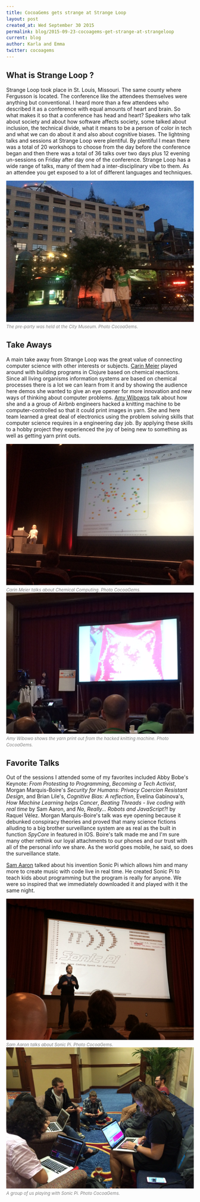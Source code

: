 ```yaml
---
title: CocoaGems gets strange at Strange Loop
layout: post
created_at: Wed September 30 2015
permalink: blog/2015-09-23-cocoagems-get-strange-at-strangeloop
current: blog
author: Karla and Emma
twitter: cocoagems
---
```

## What is Strange Loop ?

Strange Loop took place in St. Louis, Missouri. The same county where Fergusson is located. The conference like the attendees themselves were anything but conventional. I heard more than a few attendees who described it as a conference with equal amounts of heart and brain. So what makes it so that a conference has head and heart? Speakers who talk about society and about how software affects society, some talked about inclusion, the technical divide, what it means to be a person of color in tech and what we can do about it and also about cognitive biases. The lightning talks and sessions at Strange Loop were plentiful. By plentiful I mean there was a total of 20 workshops to choose from the day before the conference began and then there was a total of 36 talks over two days plus 12 evening un-sessions on Friday after day one of the conference. Strange Loop has a wide range of talks, many of them had a inter-disciplinary vibe to them. As  an attendee you get exposed to a lot of different languages and techniques.

<img src="/img/blog/2015/CG_SL_preparty.JPG" alt="Team CocoaGems">
<br><font color="grey"><small><i> The pre-party was held at the City Museum. Photo CocoaGems.</i></small></font>

## Take Aways

A main take away from Strange Loop was the great value of connecting computer science with other interests or subjects. [Carin Meier](http://www.thestrangeloop.com/2015/unconventional-programming-with-chemical-computing.html) played around with building programs in Clojure based on chemical reactions. Since all living organisms information systems are based on chemical processes there is a lot we can learn from it and by showing the audience here demos she wanted to give an eye opener for more innovation and new ways of thinking about computer problems. [Amy Wibowos](http://www.thestrangeloop.com/2015/sweaters-as-a-service.html) talk about how she and a a group of Airbnb engineers hacked a knitting machine to be computer-controlled so that it could print images in yarn. She and here team learned a great deal of electronics using the problem solving skills that computer science requires in a engineering day job. By applying these skills to a hobby project they experienced the joy of being new to something as well as getting yarn print outs.

<img src="/img/blog/2015/CG_SL_chemical.JPG" alt="Team CocoaGems">
<br><font color="grey"><small><i> Carin Meier talks about Chemical Computing. Photo CocoaGems.</i></small></font>

<img src="/img/blog/2015/CG_SL_knitting.JPG" alt="Team CocoaGems">
<br><font color="grey"><small><i> Amy Wibowo shows the yarn print out from the hacked knitting machine. Photo CocoaGems.</i></small></font>

## Favorite Talks

Out of the sessions I attended some of my favorites included Abby Bobe's Keynote: *From Protesting to Programming*, *Becoming a Tech Activist*, Morgan Marquis-Boire's *Security for Humans: Privacy Coercion Resistant Design*, and Brian Lile's, *Cognitive Bias: A reflection*, Evelina Gabinova's, *How Machine Learning helps Cancer*, *Beating Threads - live coding with real time* by
Sam Aaron, and *No, Really... Robots and JavaScript?!* by Raquel Vélez. Morgan Marquis-Boire's talk was eye opening because it debunked  conspiracy theories and proved that many science fictions alluding to a big brother surveillance system are as real as the built in function *SpyCore* in featured in IOS. Boire's talk made me and I'm sure many other rethink our loyal attachments to our phones and our trust with all of the personal info we share. As the world goes mobile, he said, so does the surveillance state.

[Sam Aaron](http://www.thestrangeloop.com/2015/beating-threads---live-coding-with-real-time.html) talked about his invention Sonic Pi which allows him and many more to create music with code live in real time. He created Sonic Pi to teach kids about programming but the program is really for anyone. We were so inspired that we immediately downloaded it and played with it the same night.

<img src="/img/blog/2015/CG_SL_SonicPi.JPG" alt="Team CocoaGems">
<br><font color="grey"><small><i> Sam Aaron talks about Sonic Pi. Photo CocoaGems.</i></small></font>

<img src="/img/blog/2015/CG_SL_SonicPiPlay.JPG" alt="Team CocoaGems">
<br><font color="grey"><small><i> A group of us playing with Sonic Pi. Photo CocoaGems.</i></small></font>
